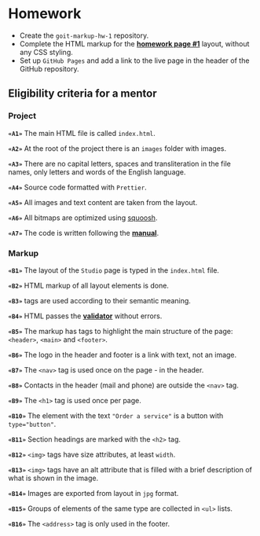 # Homework

- Create the `goit-markup-hw-1` repository.
- Complete the HTML markup for the
  [**homework page #1**](<https://www.figma.com/file/0uRxYENU9pFeOsq0U0u4IJ/Web-Studio-(Version-2.1)-(Copy)?node-id=0%3A1&t=n8caq0fLIVLTvHKC-0>)
  layout, without any CSS styling.
- Set up `GitHub Pages` and add a link to the live page in the header of the GitHub repository.

## Eligibility criteria for a mentor

### Project

**`«A1»`** The main HTML file is called `index.html`.

**`«A2»`** At the root of the project there is an `images` folder with images.

**`«A3»`** There are no capital letters, spaces and transliteration in the file names, only letters
and words of the English language.

**`«A4»`** Source code formatted with `Prettier`.

**`«A5»`** All images and text content are taken from the layout.

**`«A6»`** All bitmaps are optimized using [squoosh](https://squoosh.app/).

**`«A7»`** The code is written following the [**manual**](https://codeguide.co/).

### Markup

**`«B1»`** The layout of the `Studio` page is typed in the `index.html` file.

**`«B2»`** HTML markup of all layout elements is done.

**`«B3»`** tags are used according to their semantic meaning.

**`«B4»`** HTML passes the [**validator**](https://validator.w3.org/nu/) without errors.

**`«B5»`** The markup has tags to highlight the main structure of the page: `<header>`, `<main>` and
`<footer>`.

**`«B6»`** The logo in the header and footer is a link with text, not an image.

**`«B7»`** The `<nav>` tag is used once on the page - in the header.

**`«B8»`** Contacts in the header (mail and phone) are outside the `<nav>` tag.

**`«B9»`** The `<h1>` tag is used once per page.

**`«B10»`** The element with the text `"Order a service"` is a button with `type="button"`.

**`«B11»`** Section headings are marked with the `<h2>` tag.

**`«B12»`** `<img>` tags have size attributes, at least `width`.

**`«B13»`** `<img>` tags have an alt attribute that is filled with a brief description of what is
shown in the image.

**`«B14»`** Images are exported from layout in `jpg` format.

**`«B15»`** Groups of elements of the same type are collected in `<ul>` lists.

**`«B16»`** The `<address>` tag is only used in the footer.

